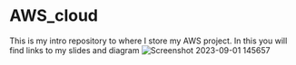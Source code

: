 # AWS_cloud
This is my intro repository to where I store my AWS project. In this you will find links to my slides and diagram
![Screenshot 2023-09-01 145657](https://github.com/XavierTackett/AWS_cloud/assets/116126997/b2d2f217-6c6d-46a7-87ed-1687ed464255)
